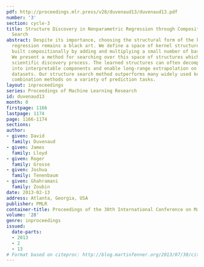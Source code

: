 ```yaml
---
pdf: http://proceedings.mlr.press/v28/duvenaud13/duvenaud13.pdf
number: '3'
section: cycle-3
title: Structure Discovery in Nonparametric Regression through Compositional Kernel
  Search
abstract: Despite its importance, choosing the structural form of the kernel in nonparametric
  regression remains a black art. We define a space of kernel structures which are
  built compositionally by adding and multiplying a small number of base kernels.
  We present a method for searching over this space of structures which mirrors the
  scientific discovery process. The learned structures can often decompose functions
  into interpretable components and enable long-range extrapolation on time-series
  datasets. Our structure search method outperforms many widely used kernels and kernel
  combination methods on a variety of prediction tasks.
layout: inproceedings
series: Proceedings of Machine Learning Research
id: duvenaud13
month: 0
firstpage: 1166
lastpage: 1174
page: 1166-1174
sections: 
author:
- given: David
  family: Duvenaud
- given: James
  family: Lloyd
- given: Roger
  family: Grosse
- given: Joshua
  family: Tenenbaum
- given: Ghahramani
  family: Zoubin
date: 2013-02-13
address: Atlanta, Georgia, USA
publisher: PMLR
container-title: Proceedings of the 30th International Conference on Machine Learning
volume: '28'
genre: inproceedings
issued:
  date-parts:
  - 2013
  - 2
  - 13
# Format based on citeproc: http://blog.martinfenner.org/2013/07/30/citeproc-yaml-for-bibliographies/
---
```

